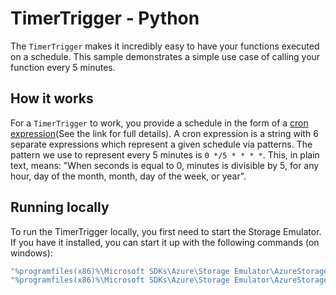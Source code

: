 # TimerTrigger - Python

The `TimerTrigger` makes it incredibly easy to have your functions executed on a schedule. This sample demonstrates a simple use case of calling your function every 5 minutes.

## How it works

For a `TimerTrigger` to work, you provide a schedule in the form of a [cron expression](https://en.wikipedia.org/wiki/Cron#CRON_expression)(See the link for full details). A cron expression is a string with 6 separate expressions which represent a given schedule via patterns. The pattern we use to represent every 5 minutes is `0 */5 * * * *`. This, in plain text, means: "When seconds is equal to 0, minutes is divisible by 5, for any hour, day of the month, month, day of the week, or year".

## Running locally
To run the TimerTrigger locally, you first need to start the Storage Emulator. If you have it installed, you can start it up with the following commands (on windows):  
```cmd
"%programfiles(x86)%\Microsoft SDKs\Azure\Storage Emulator\AzureStorageEmulator.exe" init
"%programfiles(x86)%\Microsoft SDKs\Azure\Storage Emulator\AzureStorageEmulator.exe" start
```
